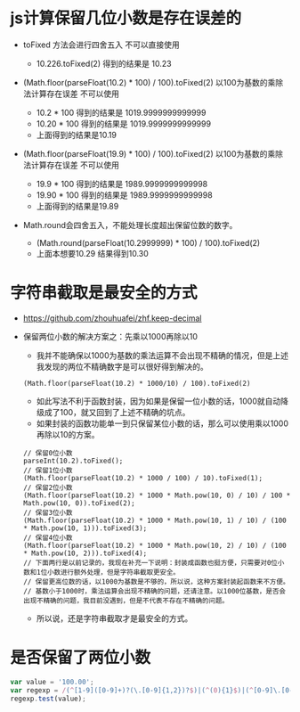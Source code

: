 # js计算保留几位小数是存在误差的
* toFixed 方法会进行四舍五入 不可以直接使用
    - 10.226.toFixed(2)  得到的结果是 10.23
* (Math.floor(parseFloat(10.2) * 100) / 100).toFixed(2) 以100为基数的乘除法计算存在误差 不可以使用
    - 10.2 * 100 得到的结果是 1019.9999999999999
    - 10.20 * 100 得到的结果是 1019.9999999999999
    - 上面得到的结果是10.19
* (Math.floor(parseFloat(19.9) * 100) / 100).toFixed(2) 以100为基数的乘除法计算存在误差 不可以使用
    - 19.9 * 100 得到的结果是 1989.9999999999998
    - 19.90 * 100 得到的结果是 1989.9999999999998
    - 上面得到的结果是19.89

* Math.round会四舍五入，不能处理长度超出保留位数的数字。
    - (Math.round(parseFloat(10.2999999) * 100) / 100).toFixed(2)
    - 上面本想要10.29  结果得到10.30

# 字符串截取是最安全的方式
* https://github.com/zhouhuafei/zhf.keep-decimal

* 保留两位小数的解决方案之：先乘以1000再除以10
    - 我并不能确保以1000为基数的乘法运算不会出现不精确的情况，但是上述我发现的两位不精确数字是可以很好得到解决的。
    ```
    (Math.floor(parseFloat(10.2) * 1000/10) / 100).toFixed(2)
    ```
    - 如此写法不利于函数封装，因为如果是保留一位小数的话，1000就自动降级成了100，就又回到了上述不精确的坑点。
    - 如果封装的函数功能单一到只保留某位小数的话，那么可以使用乘以1000再除以10的方案。
    ```
    // 保留0位小数
    parseInt(10.2).toFixed();
    // 保留1位小数
    (Math.floor(parseFloat(10.2) * 1000 / 100) / 10).toFixed(1);
    // 保留2位小数
    (Math.floor(parseFloat(10.2) * 1000 * Math.pow(10, 0) / 10) / 100 * Math.pow(10, 0)).toFixed(2);
    // 保留3位小数
    (Math.floor(parseFloat(10.2) * 1000 * Math.pow(10, 1) / 10) / (100 * Math.pow(10, 1))).toFixed(3);
    // 保留4位小数
    (Math.floor(parseFloat(10.2) * 1000 * Math.pow(10, 2) / 10) / (100 * Math.pow(10, 2))).toFixed(4);
    // 下面两行是以前记录的，我现在补充一下说明：封装成函数也挺方便，只需要对0位小数和1位小数进行额外处理，但是字符串截取更安全。
    // 保留更高位数的话，以1000为基数是不够的，所以说，这种方案封装起函数来不方便。
    // 基数小于1000时，乘法运算会出现不精确的问题，还请注意。以1000位基数，是否会出现不精确的问题，我目前没遇到，但是不代表不存在不精确的问题。
    ```
    - 所以说，还是字符串截取才是最安全的方式。

# 是否保留了两位小数
```javascript
var value = '100.00';
var regexp = /(^[1-9]([0-9]+)?(\.[0-9]{1,2})?$)|(^(0){1}$)|(^[0-9]\.[0-9]([0-9])?$)/;
regexp.test(value);
```
